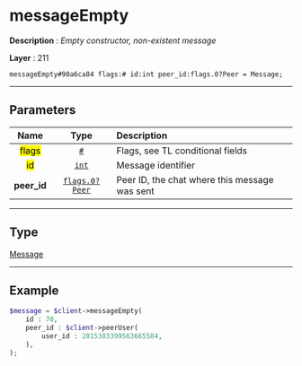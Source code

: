 # messageEmpty

**Description** : *Empty constructor, non-existent message*

**Layer** : 211

```tl
messageEmpty#90a6ca84 flags:# id:int peer_id:flags.0?Peer = Message;
```

---

## Parameters

| Name | Type | Description |
| :---: | :---: | :--- |
| <mark>flags</mark> | [`#`](type/#) | Flags, see TL conditional fields |
| <mark>id</mark> | [`int`](type/int) | Message identifier |
| **peer_id** | [`flags.0?Peer`](type/Peer) | Peer ID, the chat where this message was sent |

---

## Type

[Message](type/Message)

---

## Example

```php
$message = $client->messageEmpty(
	id : 70,
	peer_id : $client->peerUser(
		user_id : 2815383399563665584,
	),
);
```